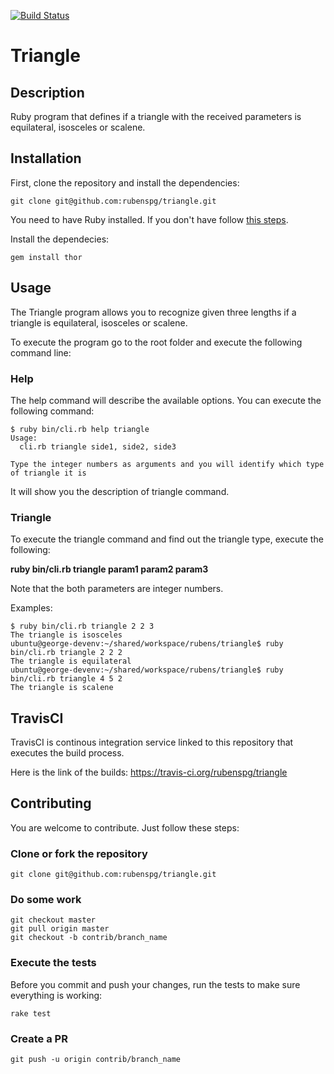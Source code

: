 [![Build Status](https://travis-ci.org/rubenspg/triangle.svg?branch=master)](https://travis-ci.org/rubenspg/triangle)

# Triangle

## Description

Ruby program that defines if a triangle with the received parameters is equilateral, isosceles or scalene.

## Installation

First, clone the repository and install the dependencies:

```
git clone git@github.com:rubenspg/triangle.git
```

You need to have Ruby installed. If you don't have follow [this steps](https://www.ruby-lang.org/en/documentation/installation/).

Install the dependecies:
```
gem install thor
```

## Usage

The Triangle program allows you to recognize given three lengths if a triangle is equilateral, isosceles or scalene.

To execute the program go to the root folder and execute the following command line:

### Help

The help command will describe the available options. You can execute the following command:

```
$ ruby bin/cli.rb help triangle
Usage:
  cli.rb triangle side1, side2, side3

Type the integer numbers as arguments and you will identify which type of triangle it is
```

It will show you the description of triangle command.

### Triangle

To execute the triangle command and find out the triangle type, execute the following:

**ruby bin/cli.rb triangle param1 param2 param3**

Note that the both parameters are integer numbers.

Examples:
```
$ ruby bin/cli.rb triangle 2 2 3
The triangle is isosceles
ubuntu@george-devenv:~/shared/workspace/rubens/triangle$ ruby bin/cli.rb triangle 2 2 2
The triangle is equilateral
ubuntu@george-devenv:~/shared/workspace/rubens/triangle$ ruby bin/cli.rb triangle 4 5 2
The triangle is scalene
```

## TravisCI

TravisCI is continous integration service linked to this repository that executes the build process.

Here is the link of the builds: https://travis-ci.org/rubenspg/triangle

## Contributing

You are welcome to contribute. Just follow these steps:

### Clone or fork the repository

```
git clone git@github.com:rubenspg/triangle.git
```

### Do some work

```
git checkout master
git pull origin master
git checkout -b contrib/branch_name
```

### Execute the tests

Before you commit and push your changes, run the tests to make sure everything is working:
```
rake test
```

### Create a PR
```
git push -u origin contrib/branch_name
```
